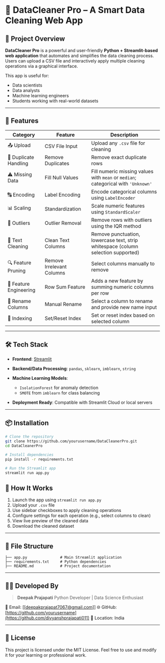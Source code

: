# 🧼 DataCleaner Pro – A Smart Data Cleaning Web App

## 🔷 Project Overview

**DataCleaner Pro** is a powerful and user-friendly **Python + Streamlit-based web application** that automates and simplifies the data cleaning process. Users can upload a CSV file and interactively apply multiple cleaning operations via a graphical interface.

This app is useful for:

* Data scientists
* Data analysts
* Machine learning engineers
* Students working with real-world datasets

---

## 🎯 Features

| Category               | Feature                   | Description                                                                       |
| ---------------------- | ------------------------- | --------------------------------------------------------------------------------- |
| 📤 Upload              | CSV File Input            | Upload any `.csv` file for cleaning                                               |
| 🔁 Duplicate Handling  | Remove Duplicates         | Remove exact duplicate rows                                                       |
| ⚠️ Missing Data        | Fill Null Values          | Fill numeric missing values with `mean` or `median`; categorical with `'Unknown'` |
| 🔠 Encoding            | Label Encoding            | Encode categorical columns using `LabelEncoder`                                   |
| 📊 Scaling             | Standardization           | Scale numeric features using `StandardScaler`                                     |
| 🧪 Outliers            | Outlier Removal           | Remove rows with outliers using the IQR method                                    |
| 🧹 Text Cleaning       | Clean Text Columns        | Remove punctuation, lowercase text, strip whitespace (column selection supported) |
| 🔍 Feature Pruning     | Remove Irrelevant Columns | Select columns manually to remove                                                 |
| 🧬 Feature Engineering | Row Sum Feature           | Adds a new feature by summing numeric columns per row                             |
| 🧾 Rename Columns      | Manual Rename             | Select a column to rename and provide new name input                              |
| 🧭 Indexing            | Set/Reset Index           | Set or reset index based on selected column                                       |

---

## 🛠 Tech Stack

* **Frontend**: [Streamlit](https://streamlit.io/)
* **Backend/Data Processing**: `pandas`, `sklearn`, `imblearn`, `string`
* **Machine Learning Models**:

  * `IsolationForest` for anomaly detection
  * `SMOTE` from `imblearn` for class balancing
* **Deployment Ready**: Compatible with Streamlit Cloud or local servers

---

## 📦 Installation

```bash
# Clone the repository
git clone https://github.com/yourusername/DataCleanerPro.git
cd DataCleanerPro

# Install dependencies
pip install -r requirements.txt

# Run the Streamlit app
streamlit run app.py
```




## 📄 How It Works

1. Launch the app using `streamlit run app.py`
2. Upload your `.csv` file
3. Use sidebar checkboxes to apply cleaning operations
4. Configure settings for each operation (e.g., select columns to clean)
5. View live preview of the cleaned data
6. Download the cleaned dataset

---

## 📁 File Structure

```
├── app.py               # Main Streamlit application
├── requirements.txt     # Python dependencies
├── README.md            # Project documentation
```

---

## 🙋‍♂️ Developed By

> **Deepak Prajapati**
> Python Developer | Data Science Enthusiast

📧 Email: \[[deepakprajapat7067@gmail.com]]
🌐 GitHub: [https://github.com/yourusername](https://github.com/divyanshprajapati011)
📍 Location: India

---

## 📝 License

This project is licensed under the MIT License. Feel free to use and modify it for your learning or professional work.
